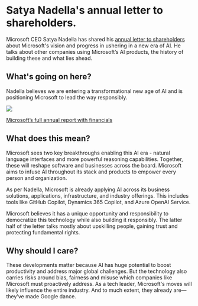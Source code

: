 # Satya Nadella's annual letter to shareholders.

Microsoft CEO Satya Nadella has shared his [annual letter to shareholders](https://www.linkedin.com/pulse/my-annual-letter-leading-new-era-satya-nadella/?utm_source=bensbites\&utm_medium=referral\&utm_campaign=satya-nadella-s-annual-letter-to-shareholders) about Microsoft's vision and progress in ushering in a new era of AI. He talks about other companies using Microsoft’s AI products, the history of building these and what lies ahead.

## What's going on here?

Nadella believes we are entering a transformational new age of AI and is positioning Microsoft to lead the way responsibly.

![](https://media.beehiiv.com/cdn-cgi/image/fit=scale-down,format=auto,onerror=redirect,quality=80/uploads/asset/file/bcfb5a4a-a697-49ca-91be-2ad608c628a5/image.png)

[Microsoft’s full annual report with financials](https://www.microsoft.com/investor/reports/ar23/?utm_source=bensbites\&utm_medium=referral\&utm_campaign=satya-nadella-s-annual-letter-to-shareholders)

## What does this mean?

Microsoft sees two key breakthroughs enabling this AI era - natural language interfaces and more powerful reasoning capabilities. Together, these will reshape software and businesses across the board. Microsoft aims to infuse AI throughout its stack and products to empower every person and organization.

As per Nadella, Microsoft is already applying AI across its business solutions, applications, infrastructure, and industry offerings. This includes tools like GitHub Copilot, Dynamics 365 Copilot, and Azure OpenAI Service.

Microsoft believes it has a unique opportunity and responsibility to democratize this technology while also building it responsibly. The latter half of the letter talks mostly about upskilling people, gaining trust and protecting fundamental rights.

## Why should I care?

These developments matter because AI has huge potential to boost productivity and address major global challenges. But the technology also carries risks around bias, fairness and misuse which companies like Microsoft must proactively address. As a tech leader, Microsoft's moves will likely influence the entire industry. And to much extent, they already are—they’ve made Google dance.
